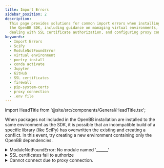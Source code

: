 ```yaml
---
title: Import Errors
sidebar_position: 2
description:
  This page provides solutions for common import errors when installing
  the OpenBB SDK, including guidance on managing virtual environments, handling ModuleNotFoundError,
  dealing with SSL certificate authorization, and configuring proxy connections.
keywords:
  - Import Errors
  - SciPy
  - ModuleNotFoundError
  - virtual environment
  - poetry install
  - conda activate
  - Jupyter
  - GitHub
  - SSL certificates
  - firewall
  - pip-system-certs
  - proxy connection
  - .env file
---
```


import HeadTitle from '@site/src/components/General/HeadTitle.tsx';

<HeadTitle title="Import Errors - Faqs | OpenBB SDK Docs" />

When packages not included in the OpenBB installation are installed to the same environment as the SDK, it is possible that an incompatible build of a specific library (like SciPy) has overwritten the existing and creating a conflict. In this event, try creating a new environment containing only the OpenBB dependencies.

<details>
<summary mdxType="summary">ModuleNotFoundError: No module named '______'</summary>

Before troubleshooting please verify that the recommended installation instructions were followed. These errors often can occur when the virtual environment has not been activated, or the `poetry install` command was skipped. Activate the OpenBB virtual environment created during the installation process prior to launching or importing the SDK.

**Terminal**:

```console
conda activate obb
python terminal.py
```

**SDK**:

```console
conda activate obb
ipython
from openbb_terminal.sdk import openbb
```

**Jupyter**:

Check that the kernel selected for the session is the OpenBB virtual environment created during the installation process and then re-run the cell.

```console
from openbb_terminal.sdk import openbb
```

There is also a possibility that a new dependency has been added to the code and it has not yet been installed in the environment. This may happen after updating the code from GitHub, but before running the `poetry install` install command.

```console
poetry install -E all
```

</details>

<details>
<summary mdxType="summary">SSL certificates fail to authorize</summary>

```console
SSL: CERTIFICATE_VERIFY_FAILED
```

An error message, similar to above, is usually encountered while attempting to use the OpenBB Platform from behind a firewall. A workplace environment is typically the most common occurrence. Try connecting to the internet directly through a home network to test the connection. If using a work computer and/or network, we recommend speaking with the company's IT department prior to installing or running any software.

A potential solution is to try:

```console
pip install pip-system-certs
```

</details>

<details>
<summary mdxType="summary">Cannot connect due to proxy connection.</summary>

Find the `.env` file (located at the root of the user account folder: (`~/.openbb_terminal/.env`), and add a line at the bottom of the file with:

```console
HTTP_PROXY="<ADDRESS>" or HTTPS_PROXY="<ADDRESS>”
```

</details>
